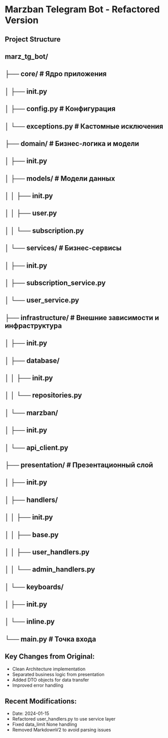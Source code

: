 # Marzban Telegram Bot - Refactored Version

## Project Structure


## marz_tg_bot/
## ├── core/                    # Ядро приложения
## │   ├── __init__.py
## │   ├── config.py           # Конфигурация
## │   └── exceptions.py       # Кастомные исключения
## ├── domain/                  # Бизнес-логика и модели
## │   ├── __init__.py
## │   ├── models/             # Модели данных
## │   │   ├── __init__.py
## │   │   ├── user.py
## │   │   └── subscription.py
## │   └── services/           # Бизнес-сервисы
## │       ├── __init__.py
## │       ├── subscription_service.py
## │       └── user_service.py
## ├── infrastructure/          # Внешние зависимости и инфраструктура
## │   ├── __init__.py
## │   ├── database/
## │   │   ├── __init__.py
## │   │   └── repositories.py
## │   └── marzban/
## │       ├── __init__.py
## │       └── api_client.py
## ├── presentation/            # Презентационный слой
## │   ├── __init__.py
## │   ├── handlers/
## │   │   ├── __init__.py
## │   │   ├── base.py
## │   │   ├── user_handlers.py
## │   │   └── admin_handlers.py
## │   └── keyboards/
## │       ├── __init__.py
## │       └── inline.py
## └── main.py                 # Точка входа


## Key Changes from Original:
- Clean Architecture implementation
- Separated business logic from presentation
- Added DTO objects for data transfer
- Improved error handling

## Recent Modifications:
- Date: 2024-01-15
- Refactored user_handlers.py to use service layer
- Fixed data_limit None handling
- Removed MarkdownV2 to avoid parsing issues